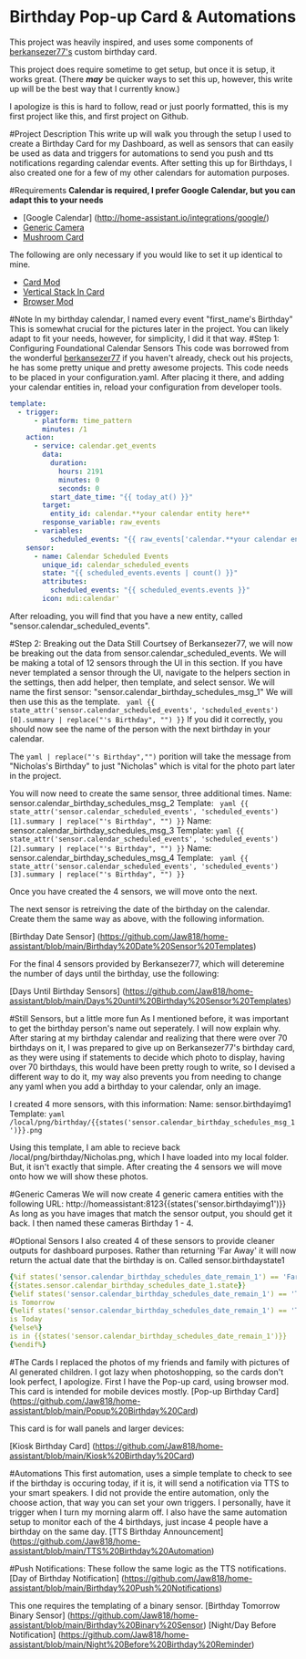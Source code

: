 # Birthday Pop-up Card & Automations
This project was heavily inspired, and uses some components of [berkansezer77's](https://github.com/berkansezer77 "berkansezer77") custom birthday card.

This project does require sometime to get setup, but once it is setup, it works great. (There _**may**_ be quicker ways to set this up, however, this write up will be the best way that I currently know.)

I apologize is this is hard to follow, read or just poorly formatted, this is my first project like this, and first project on Github.

#Project Description
This write up will walk you through the setup I used to create a Birthday Card for my Dashboard, as well as sensors that can easily be used as data and triggers for automations to send 
you push and tts notifications regarding calendar events. After setting this up for Birthdays, I also created one for a few of my other calendars for automation purposes.

#Requirements
**Calendar is required, I prefer Google Calendar, but you can adapt this to your needs**
- [Google Calendar] (http://home-assistant.io/integrations/google/)
- [Generic Camera](https://www.home-assistant.io/integrations/generic/)
- [Mushroom Card](https://github.com/piitaya/lovelace-mushroom)

The following are only necessary if you would like to set it up identical to mine.
- [Card Mod](https://github.com/thomasloven/lovelace-card-mod)
- [Vertical Stack In Card](https://github.com/ofekashery/vertical-stack-in-card)
- [Browser Mod](https://github.com/thomasloven/hass-browser_mod)

#Note
In my birthday calendar, I named every event "first_name's Birthday" This is somewhat crucial for the pictures later in the project. You can likely adapt to fit your needs, however, for simplicity, I did it that way.
#Step 1: Configuring Foundational Calendar Sensors
This code was borrowed from the wonderful [berkansezer77](https://github.com/berkansezer77 "berkansezer77") if you haven't already, check out his projects, he has some pretty unique and pretty awesome projects.
This code needs to be placed in your configuration.yaml. After placing it there, and adding your calendar entities in, reload your configuration from developer tools.
``` yaml
template:
  - trigger:
      - platform: time_pattern
        minutes: /1
    action:
      - service: calendar.get_events
        data:
          duration:
            hours: 2191
            minutes: 0
            seconds: 0
          start_date_time: "{{ today_at() }}"
        target:
          entity_id: calendar.**your calendar entity here**
        response_variable: raw_events
      - variables:
          scheduled_events: "{{ raw_events['calendar.**your calendar entity here**'] }}"
    sensor:
      - name: Calendar Scheduled Events
        unique_id: calendar_scheduled_events
        state: "{{ scheduled_events.events | count() }}"
        attributes:
          scheduled_events: "{{ scheduled_events.events }}"
        icon: mdi:calendar'
```
After reloading, you will find that you have a new entity, called "sensor.calendar_scheduled_events".

#Step 2: Breaking out the Data
Still Courtsey of Berkansezer77, we will now be breaking out the data from sensor.calendar_scheduled_events.
We will be making a total of 12 sensors through the UI in this section. If you have never templated a sensor through the UI, navigate to the helpers section in the settings, then add helper, then template, and select sensor.
We will name the first sensor: "sensor.calendar_birthday_schedules_msg_1"
We will then use this as the template.
``` yaml {{ state_attr('sensor.calendar_scheduled_events', 'scheduled_events')[0].summary | replace("'s Birthday", "") }}```
If you did it correctly, you should now see the name of the person with the next birthday in your calendar. 

The ```yaml | replace("'s Birthday","")``` porition will take the message from "Nicholas's Birthday" to just "Nicholas" which is vital for the photo part later in the project.

You will now need to create the same sensor, three additional times.
Name: sensor.calendar_birthday_schedules_msg_2
Template: ``` yaml {{ state_attr('sensor.calendar_scheduled_events', 'scheduled_events')[1].summary | replace("'s Birthday", "") }}```
Name: sensor.calendar_birthday_schedules_msg_3
Template: ``` yaml {{ state_attr('sensor.calendar_scheduled_events', 'scheduled_events')[2].summary | replace("'s Birthday", "") }} ```
Name: sensor.calendar_birthday_schedules_msg_4
Template: ``` yaml {{ state_attr('sensor.calendar_scheduled_events', 'scheduled_events')[3].summary | replace("'s Birthday", "") }}```

Once you have created the 4 sensors, we will move onto the next. 

The next sensor is retreiving the date of the birthday on the calendar.
Create them the same way as above, with the following information.

[Birthday Date Sensor] (https://github.com/Jaw818/home-assistant/blob/main/Birthday%20Date%20Sensor%20Templates)

For the final 4 sensors provided by Berkansezer77, which will deteremine the number of days until the birthday, use the following:

[Days Until Birthday Sensors] (https://github.com/Jaw818/home-assistant/blob/main/Days%20until%20Birthday%20Sensor%20Templates)

#Still Sensors, but a little more fun
As I mentioned before, it was important to get the birthday person's name out seperately. I will now explain why.
After staring at my birthday calendar and realizing that there were over 70 birthdays on it, I was prepared to give up on Berkansezer77's birthday card, 
as they were using if statements to decide which photo to display, having over 70 birthdays, this would have been pretty rough to write, so I devised a different way to do it,
my way also prevents you from needing to change any yaml when you add a birthday to your calendar, only an image.

I created 4 more sensors, with this information:
Name: sensor.birthdayimg1
Template: ```yaml /local/png/birthday/{{states('sensor.calendar_birthday_schedules_msg_1')}}.png ```

Using this template, I am able to recieve back /local/png/birthday/Nicholas.png, which I have loaded into my local folder. But, it isn't exactly that simple.
After creating the 4 sensors we will move onto how we will show these photos.

#Generic Cameras
We will now create 4 generic camera entities with the following URL:
http://homeassistant:8123{{states('sensor.birthdayimg1')}}
As long as you have images that match the sensor output, you should get it back.
I then named these cameras Birthday 1 - 4.

#Optional Sensors
I also created 4 of these sensors to provide cleaner outputs for dashboard purposes. Rather than returning 'Far Away' it will now return the actual date that the birthday is on.
Called sensor.birthdaystate1
```yaml
{%if states('sensor.calendar_birthday_schedules_date_remain_1') == 'Far Away' %}
{{states.sensor.calendar_birthday_schedules_date_1.state}}
{%elif states('sensor.calendar_birthday_schedules_date_remain_1') == 'Tomorrow' %}
is Tomorrow
{%elif states('sensor.calendar_birthday_schedules_date_remain_1') == 'Today' %}
is Today
{%else%}
is in {{states('sensor.calendar_birthday_schedules_date_remain_1')}}
{%endif%}
```
#The Cards
I replaced the photos of my friends and family with pictures of AI generated children. I got lazy when photoshopping, so the cards don't look perfect, I apologize.
First I have the Pop-up card, using browser mod. This card is intended for mobile devices mostly.
[Pop-up Birthday Card] (https://github.com/Jaw818/home-assistant/blob/main/Popup%20Birthday%20Card)

This card is for wall panels and larger devices:

[Kiosk Birthday Card] (https://github.com/Jaw818/home-assistant/blob/main/Kiosk%20Birthday%20Card)

#Automations
This first automation, uses a simple template to check to see if the birthday is occuring today, if it is, it will send a notification via TTS to your smart speakers.
I did not provide the entire automation, only the choose action, that way you can set your own triggers. I personally, have it trigger when I turn my morning alarm off. 
I also have the same automation setup to monitor each of the 4 birthdays, just incase 4 people have a birthday on the same day.
[TTS Birthday Announcement] (https://github.com/Jaw818/home-assistant/blob/main/TTS%20Birthday%20Automation)

#Push Notifications:
These follow the same logic as the TTS notifications.
[Day of Birthday Notification] (https://github.com/Jaw818/home-assistant/blob/main/Birthday%20Push%20Notifications)

This one requires the templating of a binary sensor. [Birthday Tomorrow Binary Sensor] (https://github.com/Jaw818/home-assistant/blob/main/Birthday%20Binary%20Sensor)
[Night/Day Before Notification] (https://github.com/Jaw818/home-assistant/blob/main/Night%20Before%20Birthday%20Reminder)
